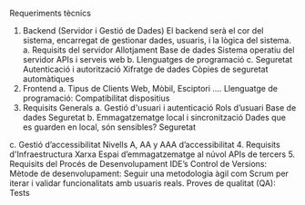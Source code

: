 Requeriments tècnics
1. Backend (Servidor i Gestió de Dades)
El backend serà el cor del sistema, encarregat de gestionar dades, usuaris, i la lògica del sistema.
a. Requisits del servidor
Allotjament
Base de dades
Sistema operatiu del servidor
APIs i serveis web
b. Llenguatges de programació
c. Seguretat
Autenticació i autorització
Xifratge de dades
Còpies de seguretat automàtiques
2. Frontend
a. Tipus de Clients
Web, Mòbil, Esciptori ….
Llenguatge de programació:
Compatibilitat dispositius
3. Requisits Generals
a. Gestió d'usuari i autenticació
Rols d’usuari
Base de dades
Seguretat
b. Emmagatzematge local i sincronització
Dades que es guarden en local, són sensibles?
Seguretat

c. Gestió d’accessibilitat
Nivells A, AA y AAA d’accessibilitat
4. Requisits d'Infraestructura
Xarxa
Espai d’emmagatzematge al núvol
APIs de tercers
5. Requisits del Procés de Desenvolupament
IDE’s
Control de Versions:
Mètode de desenvolupament: Seguir una metodologia àgil com Scrum per iterar i validar funcionalitats amb usuaris reals.
Proves de qualitat (QA): Tests
